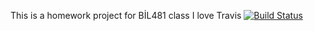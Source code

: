 This is a homework project for BİL481 class
I love Travis
[![Build Status](https://app.travis-ci.com/OmerFarukGenc/cor-christi.svg?branch=main)](https://app.travis-ci.com/OmerFarukGenc/cor-christi)
